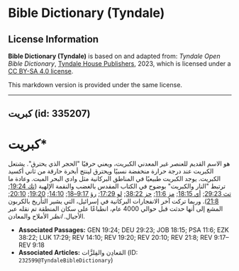 # Bible Dictionary (Tyndale)

## License Information

**Bible Dictionary (Tyndale)** is based on and adapted from: _Tyndale Open Bible Dictionary_, [Tyndale House Publishers](https://tyndaleopenresources.com/), 2023, which is licensed under a [CC BY-SA 4.0 license](https://creativecommons.org/licenses/by-sa/4.0/legalcode.en).

This markdown version is provided under the same license.



--------------------------------

## كبريت (id: 335207)

كبريت\*
=======

هو الاسم القديم للعنصر غير المعدني الكبريت، ويعني حرفيًا "الحجر الذي يحترق". يشتعل الكبريت عند درجة حرارة منخفضة نسبيًا ويحترق لينتج أبخرة حارقة من ثاني أكسيد الكبريت. يوجد الكبريت طبيعيًا في المناطق البركانية مثل وادي البحر الميت. وعادة ما ترتبط "النار والكبريت" بوضوح في الكتاب المقدس بالغضب والنقمة الإلهية ([تك 19:24](https://ref.ly/Gen19:24); [تث 29:23](https://ref.ly/Deut29:23); [أي 18:15](https://ref.ly/Job18:15); [مز 11:6](https://ref.ly/Ps11:6); [حز 38:22](https://ref.ly/Ezek38:22); [لو 17:29](https://ref.ly/Luke17:29); [رؤ 9:17–18](https://ref.ly/Rev9:17-Rev9:18); [14:10](https://ref.ly/Rev14:10); [19:20](https://ref.ly/Rev19:20); [20:10](https://ref.ly/Rev20:10); [21:8](https://ref.ly/Rev21:8)). وربما تركت آخر الانفجارات البركانية في إسرائيل، التي يشير التأريخ بالكربون المشع إلى أنها حدثت قبل حوالي 4000 عام، انطباعًا على سكان المنطقة تم نقله عبر الأجيال. *انظر* الأملاح والمعادن.

* **Associated Passages:** GEN 19:24; DEU 29:23; JOB 18:15; PSA 11:6; EZK 38:22; LUK 17:29; REV 14:10; REV 19:20; REV 20:10; REV 21:8; REV 9:17–REV 9:18
* **Associated Articles:** المَعادِن والفِلزَّات (ID: `232599@TyndaleBibleDictionary`)

